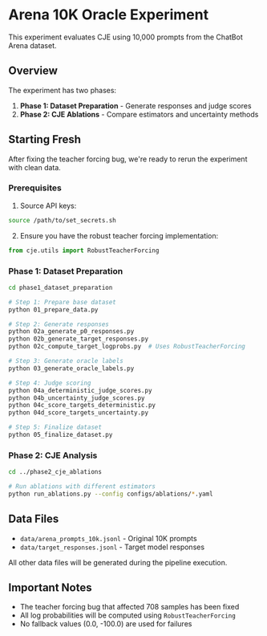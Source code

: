 # Arena 10K Oracle Experiment

This experiment evaluates CJE using 10,000 prompts from the ChatBot Arena dataset.

## Overview

The experiment has two phases:
1. **Phase 1: Dataset Preparation** - Generate responses and judge scores
2. **Phase 2: CJE Ablations** - Compare estimators and uncertainty methods

## Starting Fresh

After fixing the teacher forcing bug, we're ready to rerun the experiment with clean data.

### Prerequisites

1. Source API keys:
```bash
source /path/to/set_secrets.sh
```

2. Ensure you have the robust teacher forcing implementation:
```python
from cje.utils import RobustTeacherForcing
```

### Phase 1: Dataset Preparation

```bash
cd phase1_dataset_preparation

# Step 1: Prepare base dataset
python 01_prepare_data.py

# Step 2: Generate responses
python 02a_generate_p0_responses.py
python 02b_generate_target_responses.py
python 02c_compute_target_logprobs.py  # Uses RobustTeacherForcing

# Step 3: Generate oracle labels
python 03_generate_oracle_labels.py

# Step 4: Judge scoring
python 04a_deterministic_judge_scores.py
python 04b_uncertainty_judge_scores.py
python 04c_score_targets_deterministic.py
python 04d_score_targets_uncertainty.py

# Step 5: Finalize dataset
python 05_finalize_dataset.py
```

### Phase 2: CJE Analysis

```bash
cd ../phase2_cje_ablations

# Run ablations with different estimators
python run_ablations.py --config configs/ablations/*.yaml
```

## Data Files

- `data/arena_prompts_10k.jsonl` - Original 10K prompts
- `data/target_responses.jsonl` - Target model responses

All other data files will be generated during the pipeline execution.

## Important Notes

- The teacher forcing bug that affected 708 samples has been fixed
- All log probabilities will be computed using `RobustTeacherForcing`
- No fallback values (0.0, -100.0) are used for failures